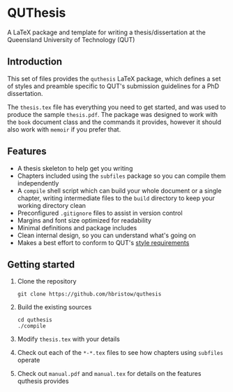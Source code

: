 QUThesis
========
A LaTeX package and template for writing a thesis/dissertation at the Queensland University of Technology (QUT)

Introduction
------------
This set of files provides the `quthesis` LaTeX package, which defines a set of styles and preamble specific to QUT's submission guidelines for a PhD dissertation.

The `thesis.tex` file has everything you need to get started, and was used to produce the sample `thesis.pdf`. The package was designed to work with the `book` document class and the commands it provides, however it should also work with `memoir` if you prefer that.

Features
--------

 - A thesis skeleton to help get you writing
 - Chapters included using the `subfiles` package so you can compile them independently
 - A `compile` shell script which can build your whole document or a single chapter, writing intermediate files to the `build` directory to keep your working directory clean
 - Preconfigured `.gitignore` files to assist in version control
 - Margins and font size optimized for readability
 - Minimal definitions and package includes
 - Clean internal design, so you can understand what's going on
 - Makes a best effort to conform to QUT's [style requirements](https://cms.qut.edu.au/__data/assets/pdf_file/0004/7249/requirements-for-presenting-theses.pdf)

Getting started
---------------

 1. Clone the repository
  
    ```
    git clone https://github.com/hbristow/quthesis
    ```

 2. Build the existing sources

    ```
    cd quthesis
    ./compile
    ```

 3. Modify `thesis.tex` with your details
 4. Check out each of the `*-*.tex` files to see how chapters using `subfiles` operate
 5. Check out `manual.pdf` and `manual.tex` for details on the features quthesis provides
